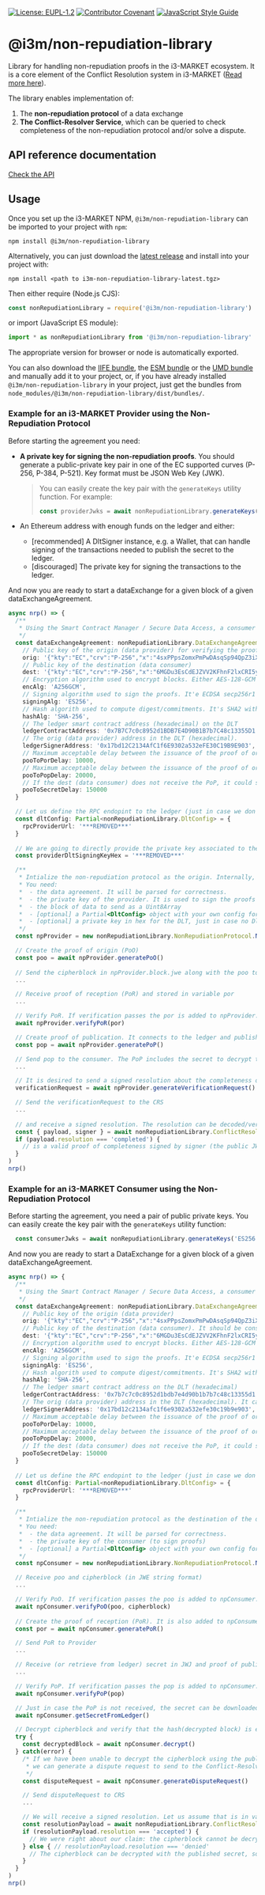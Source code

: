 [![License: EUPL-1.2](https://img.shields.io/badge/license-EUPL--1.2-green.svg)](LICENSE)
[![Contributor Covenant](https://img.shields.io/badge/Contributor%20Covenant-2.1-4baaaa.svg)](CODE_OF_CONDUCT.md)
[![JavaScript Style Guide](https://img.shields.io/badge/code_style-standard-brightgreen.svg)](https://standardjs.com)


# @i3m/non-repudiation-library

Library for handling non-repudiation proofs in the i3-MARKET ecosystem. It is a core element of the Conflict Resolution system in i3-MARKET ([Read more here](./conflict-resolution.md)).

The library enables implementation of:

1. The **non-repudiation protocol** of a data exchange
2. **The Conflict-Resolver Service**, which can be queried to check completeness of the non-repudiation protocol and/or solve a dispute.

## API reference documentation

[Check the API](./docs/API.md)

## Usage

Once you set up the i3-MARKET NPM, `@i3m/non-repudiation-library` can be imported to your project with `npm`:

```console
npm install @i3m/non-repudiation-library
```

Alternatively, you can just download the [latest release](./releases/i3m-non-repudiation-library-latest.tgz) and install into your project with:

```console
npm install <path to i3m-non-repudiation-library-latest.tgz>
```

Then either require (Node.js CJS):

```javascript
const nonRepudiationLibrary = require('@i3m/non-repudiation-library')
```

or import (JavaScript ES module):

```javascript
import * as nonRepudiationLibrary from '@i3m/non-repudiation-library'
```

The appropriate version for browser or node is automatically exported.

You can also download the [IIFE bundle](https://gitlab.com/i3-market/code/wp3/t3.2/conflict-resolution/non-repudiation-library/-/raw/master/dist/bundles/iife.js?inline=false), the [ESM bundle](https://gitlab.com/i3-market/code/wp3/t3.2/conflict-resolution/non-repudiation-library/-/raw/master/dist/bundles/esm.min.js?inline=false) or the [UMD bundle](https://gitlab.com/i3-market/code/wp3/t3.2/conflict-resolution/non-repudiation-library/-/raw/master/dist/bundles/umd.js?inline=false) and manually add it to your project, or, if you have already installed `@i3m/non-repudiation-library` in your project, just get the bundles from `node_modules/@i3m/non-repudiation-library/dist/bundles/`.

### Example for an i3-MARKET Provider using the Non-Repudiation Protocol

Before starting the agreement you need:

- **A private key for signing the non-repudiation proofs**. You should generate a public-private key pair in one of the EC supported curves (P-256, P-384, P-521). Key format must be JSON Web Key (JWK).
  
  >You can easily create the key pair with the `generateKeys` utility function. For example:
  >
  >```typescript
  >const providerJwks = await nonRepudiationLibrary.generateKeys(SIGNING_ALG)
  >```

- An Ethereum address with enough funds on the ledger and either:
  - [recommended] A DltSigner instance, e.g. a Wallet, that can handle signing of the transactions needed to publish the secret to the ledger.
  - [discouraged] The private key for signing the transactions to the ledger.

And now you are ready to start a dataExchange for a given block of a given dataExchangeAgreement.

```typescript
async nrp() => {
  /**
   * Using the Smart Contract Manager / Secure Data Access, a consumer and a provider would have agreed a Data Exchange Agreement
   */
  const dataExchangeAgreement: nonRepudiationLibrary.DataExchangeAgreement = {
    // Public key of the origin (data provider) for verifying the proofs she/he issues. It should be providerJwks.publicJwk
    orig: '{"kty":"EC","crv":"P-256","x":"4sxPPpsZomxPmPwDAsqSp94QpZ3iXP8xX4VxWCSCfms","y":"8YI_bvVrKPW63bGAsHgRvwXE6uj3TlnHwoQi9XaEBBE","alg":"ES256"}',
    // Public key of the destination (data consumer)
    dest: '{"kty":"EC","crv":"P-256","x":"6MGDu3EsCdEJZVV2KFhnF2lxCRI5yNpf4vWQrCIMk5M","y":"0OZbKAdooCqrQcPB3Bfqy0g-Y5SmnTyovFoFY35F00M","alg":"ES256"}',
    // Encryption algorithm used to encrypt blocks. Either AES-128-GCM ('A128GCM') or AES-256-GCM ('A256GCM)
    encAlg: 'A256GCM',
    // Signing algorithm used to sign the proofs. It'e ECDSA secp256r1 with key lengths: either 'ES256', 'ES384', or 'ES512' 
    signingAlg: 'ES256',
    // Hash algorith used to compute digest/commitments. It's SHA2 with different output lengths: either 'SHA-256', 'SHA-384' or 'SHA-512'
    hashAlg: 'SHA-256',
    // The ledger smart contract address (hexadecimal) on the DLT
    ledgerContractAddress: '0x7B7C7c0c8952d1BDB7E4D90B1B7b7C48c13355D1',
    // The orig (data provider) address in the DLT (hexadecimal).
    ledgerSignerAddress: '0x17bd12C2134AfC1f6E9302a532eFE30C19B9E903',
    // Maximum acceptable delay between the issuance of the proof of origing (PoO) by the orig and the reception of the proof of reception (PoR) by the orig
    pooToPorDelay: 10000,
    // Maximum acceptable delay between the issuance of the proof of origing (PoP) by the orig and the reception of the proof of publication (PoR) by the dest
    pooToPopDelay: 20000,
    // If the dest (data consumer) does not receive the PoP, it could still get the decryption secret from the DLT. This defines the maximum acceptable delay between the issuance of the proof of origing (PoP) by the orig and the publication (block time) of the secret on the blockchain.
    pooToSecretDelay: 150000
  }

  // Let us define the RPC endopint to the ledger (just in case we don't want to use the default one)
  const dltConfig: Partial<nonRepudiationLibrary.DltConfig> = {
    rpcProviderUrl: '***REMOVED***'
  }
  
  // We are going to directly provide the private key associated to the dataExchange.ledgerSignerAddress. You could also have pass a DltSigner instance to dltConfig.signer in order to use an externam Wallet, such as the i3-MARKET one
  const providerDltSigningKeyHex = '***REMOVED***'

  /**
   * Intialize the non-repudiation protocol as the origin. Internally, a one-time secret is created and the block is encrypted. They could be found in npProvider.block.secret and npProvide.block.jwe respectively.
   * You need:
   *  - the data agreement. It will be parsed for correctness.
   *  - the private key of the provider. It is used to sign the proofs and to sign transactions to the ledger (if not stated otherwise)
   *  - the block of data to send as a Uint8Array
   *  - [optional] a Partial<DltConfig> object with your own config for the DLT (see DltConfig interface)
   *  - [optional] a private key in hex for the DLT, just in case no DltSigner is provided in dltConfig
   */
  const npProvider = new nonRepudiationLibrary.NonRepudiationProtocol.NonRepudiationOrig(dataExchangeAgreement, providerJwks.privateJwk, block, dltConfig, providerDltSigningKeyHex)

  // Create the proof of origin (PoO)
  const poo = await npProvider.generatePoO()
  
  // Send the cipherblock in npProvider.block.jwe along with the poo to the consumer
  ...

  // Receive proof of reception (PoR) and stored in variable por
  ...

  // Verify PoR. If verification passes the por is added to npProvider.block.por; otherwise it throws an error.
  await npProvider.verifyPoR(por)

  // Create proof of publication. It connects to the ledger and publishes the secret that can be used to decrypt the cipherblock
  const pop = await npProvider.generatePoP()

  // Send pop to the consumer. The PoP includes the secret to decrypt the cipherblock; although the consumer could also get the secret from the smart contract
  ...

  // It is desired to send a signed resolution about the completeness of the protocol by a trusted third party (the CRS), so generate a verification Request as:
  verificationRequest = await npProvider.generateVerificationRequest()

  // Send the verificationRequest to the CRS
  ...
  
  // and receive a signed resolution. The resolution can be decoded/verified as:
  const { payload, signer } = await nonRepudiationLibrary.ConflictResolution.verifyResolution<VerificationResolutionPayload>(resolution)
  if (payload.resolution === 'completed') {
    // is a valid proof of completeness signed by signer (the public JWK)
  }
)
nrp()
```

### Example for an i3-MARKET Consumer using the Non-Repudiation Protocol

Before starting the agreement, you need a pair of public private keys. You can easily create the key pair with the `generateKeys` utility function:

```typescript
  const consumerJwks = await nonRepudiationLibrary.generateKeys('ES256')
```

And now you are ready to start a DataExchange for a given block of a given dataExchangeAgreement.

```typescript
async nrp() => {
  /**
   * Using the Smart Contract Manager / Secure Data Access, a consumer and a provider would have agreed a Data Exchange Agreement
   */
  const dataExchangeAgreement: nonRepudiationLibrary.DataExchangeAgreement = {
    // Public key of the origin (data provider)
    orig: '{"kty":"EC","crv":"P-256","x":"4sxPPpsZomxPmPwDAsqSp94QpZ3iXP8xX4VxWCSCfms","y":"8YI_bvVrKPW63bGAsHgRvwXE6uj3TlnHwoQi9XaEBBE","alg":"ES256"}',
    // Public key of the destination (data consumer). It should be consumerJwks.publicJwk
    dest: '{"kty":"EC","crv":"P-256","x":"6MGDu3EsCdEJZVV2KFhnF2lxCRI5yNpf4vWQrCIMk5M","y":"0OZbKAdooCqrQcPB3Bfqy0g-Y5SmnTyovFoFY35F00M","alg":"ES256"}',
    // Encryption algorithm used to encrypt blocks. Either AES-128-GCM ('A128GCM') or AES-256-GCM ('A256GCM)
    encAlg: 'A256GCM',
    // Signing algorithm used to sign the proofs. It'e ECDSA secp256r1 with key lengths: either 'ES256', 'ES384', or 'ES512' 
    signingAlg: 'ES256',
    // Hash algorith used to compute digest/commitments. It's SHA2 with different output lengths: either 'SHA-256', 'SHA-384' or 'SHA-512'
    hashAlg: 'SHA-256',
    // The ledger smart contract address on the DLT (hexadecimal)
    ledgerContractAddress: '0x7b7c7c0c8952d1bdb7e4d90b1b7b7c48c13355d1',
    // The orig (data provider) address in the DLT (hexadecimal). It can use a different keypair for signing proofs and signing transactions to the DLT) 
    ledgerSignerAddress: '0x17bd12c2134afc1f6e9302a532efe30c19b9e903',
    // Maximum acceptable delay between the issuance of the proof of origing (PoO) by the orig and the reception of the proof of reception (PoR) by the orig
    pooToPorDelay: 10000,
    // Maximum acceptable delay between the issuance of the proof of origing (PoP) by the orig and the reception of the proof of publication (PoR) by the dest
    pooToPopDelay: 20000,
    // If the dest (data consumer) does not receive the PoP, it could still get the decryption secret from the DLT. This defines the maximum acceptable delay between the issuance of the proof of origing (PoP) by the orig and the publication (block time) of the secret on the blockchain.
    pooToSecretDelay: 150000
  }
  
  // Let us define the RPC endopint to the ledger (just in case we don't want to use the default one)
  const dltConfig: Partial<nonRepudiationLibrary.DltConfig> = {
    rpcProviderUrl: '***REMOVED***'
  }

  /**
   * Intialize the non-repudiation protocol as the destination of the data block.
   * You need:
   *  - the data agreement. It will be parsed for correctness.
   *  - the private key of the consumer (to sign proofs)
   *  - [optional] a Partial<DltConfig> object with your own config for the DLT (see DltConfig interface)
   */
  const npConsumer = new nonRepudiationLibrary.NonRepudiationProtocol.NonRepudiationDest(dataExchangeAgreement, consumerJwks.privateJwk, dltConfig)

  // Receive poo and cipherblock (in JWE string format)
  ...

  // Verify PoO. If verification passes the poo is added to npConsumer.block.poo and cipherblock to npConsumer.block.cipherblock; otherwise it throws an error.
  await npConsumer.verifyPoO(poo, cipherblock)
  
  // Create the proof of reception (PoR). It is also added to npConsumer.block.por
  const por = await npConsumer.generatePoR()

  // Send PoR to Provider
  ...

  // Receive (or retrieve from ledger) secret in JWJ and proof of publication (PoR) and stored them in secret and pop.
  ...

  // Verify PoP. If verification passes the pop is added to npConsumer.block.pop, and the secret to npConsumer.block.secret; otherwise it throws an error.
  await npConsumer.verifyPoP(pop)

  // Just in case the PoP is not received, the secret can be downloaded from the ledger. The next function downloads the secret and stores it to npConsumer.block.secret
  await npConsumer.getSecretFromLedger()

  // Decrypt cipherblock and verify that the hash(decrypted block) is equal to the committed one (in the original PoO). If verification fails, it throws an error.
  try {
    const decryptedBlock = await npConsumer.decrypt()
  } catch(error) {
    /* If we have been unable to decrypt the cipherblock using the published secret,
     * we can generate a dispute request to send to the Conflict-Resolver Service (CRS).
     */
    const disputeRequest = await npConsumer.generateDisputeRequest()

    // Send disputeRequest to CRS
    ...

    // We will receive a signed resolution. Let us assume that is in variable disputeResolution
    const resolutionPayload = await nonRepudiationLibrary.ConflictResolution.verifyResolution<DisputeResolution>(disputeResolution)
    if (resolutionPayload.resolution === 'accepted') {
      // We were right about our claim: the cipherblock cannot be decrypted and we can't be invoiced for it.
    } else { // resolutionPayload.resolution === 'denied'
      // The cipherblock can be decrypted with the published secret, so either we had a malicious intention or we have an issue with our software.
    }
  }
)
nrp()
```
